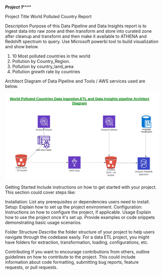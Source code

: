 *************Project 1*****************

Project Title
World Polluted Country Report

Description
Purpose of this Data Pipeline and Data Insights report is to ingest data into raw zone and then transform and store into curated zone after cleanup and transform and then make it available to ATHENA and Redshift spectrum to query. Use Microsoft powerbi tool to build visualization and show below.
1. 10 Most polluted countries in the world
2. Pollution by Country_Region.
3. Pollution by country_land_area
4. Pollution growth rate by countries

Architect Diagram of Data Pipeline and Tools / AWS services used are below.

![Datapipeline Image](Project-1/images/Data_pipeline_diagram_polluted_countries.jpeg)






Getting Started
Include instructions on how to get started with your project. This section could cover steps like:

Installation: List any prerequisites or dependencies users need to install.
Setup: Explain how to set up the project environment.
Configuration: Instructions on how to configure the project, if applicable.
Usage
Explain how to use the project once it's set up. Provide examples or code snippets demonstrating basic usage scenarios.

Folder Structure
Describe the folder structure of your project to help users navigate through the codebase easily. For a data ETL project, you might have folders for extraction, transformation, loading, configurations, etc.

Contributing
If you want to encourage contributions from others, outline guidelines on how to contribute to the project. This could include information about code formatting, submitting bug reports, feature requests, or pull requests.
